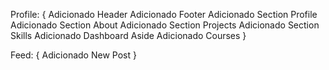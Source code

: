 Profile: {
Adicionado Header
Adicionado Footer
Adicionado Section Profile
Adicionado Section About
Adicionado Section Projects
Adicionado Section Skills
Adicionado Dashboard Aside
Adicionado Courses
}

Feed: {
    Adicionado New Post
}